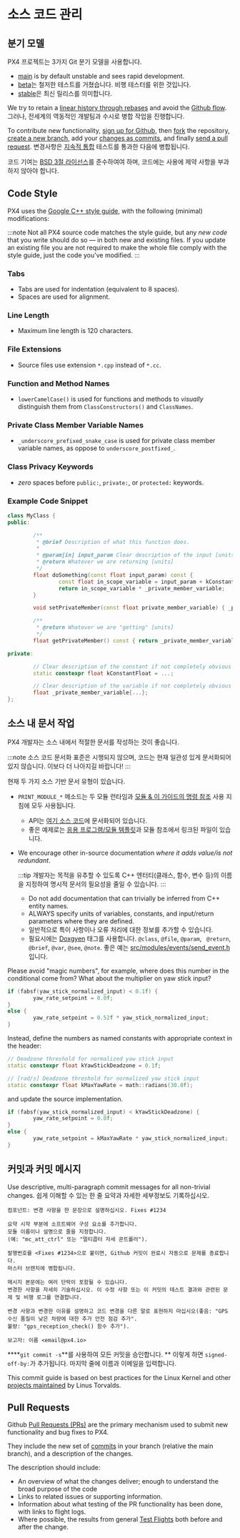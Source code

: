 # 소스 코드 관리

## 분기 모델

PX4 프로젝트는 3가지 Git 분기 모델을 사용합니다.

- [main](https://github.com/PX4/PX4-Autopilot/tree/main) is by default unstable and sees rapid development.
- [beta](https://github.com/PX4/PX4-Autopilot/tree/beta)는 철저한 테스트를 거쳤습니다. 비행 테스터를 위한 것입니다.
- [stable](https://github.com/PX4/PX4-Autopilot/tree/stable)은 최신 릴리스를 의미합니다.

We try to retain a [linear history through rebases](https://www.atlassian.com/git/tutorials/rewriting-history) and avoid the [Github flow](https://docs.github.com/en/get-started/quickstart/github-flow). 그러나, 전세계의 역동적인 개발팀과 수시로 병합 작업을 진행합니다.

To contribute new functionality, [sign up for Github](https://docs.github.com/en/get-started/signing-up-for-github/signing-up-for-a-new-github-account), then [fork](https://docs.github.com/en/get-started/quickstart/fork-a-repo) the repository, [create a new branch](https://docs.github.com/en/pull-requests/collaborating-with-pull-requests/proposing-changes-to-your-work-with-pull-requests/creating-and-deleting-branches-within-your-repository), add your [changes as commits](#commits-and-commit-messages), and finally [send a pull request](#pull-requests). 변경사항은 [지속적 통합](https://en.wikipedia.org/wiki/Continuous_integration) 테스트를 통과한 다음에 병합됩니다.

코드 기여는 [BSD 3절 라이선스](https://opensource.org/licenses/BSD-3-Clause)를 준수하여여 하며, 코드에는 사용에 제약 사항을 부과하지 않아야 합니다.

## Code Style

PX4 uses the [Google C++ style guide](https://google.github.io/styleguide/cppguide.html), with the following (minimal) modifications:

:::note
Not all PX4 source code matches the style guide, but any _new code_ that you write should do so — in both new and existing files. If you update an existing file you are not required to make the whole file comply with the style guide, just the code you've modified.
:::

### Tabs

- Tabs are used for indentation (equivalent to 8 spaces).
- Spaces are used for alignment.

### Line Length

- Maximum line length is 120 characters.

### File Extensions

- Source files use extension `*.cpp` instead of `*.cc`.

### Function and Method Names

- `lowerCamelCase()` is used for functions and methods to _visually_ distinguish them from `ClassConstructors()` and `ClassNames`.

### Private Class Member Variable Names

- `_underscore_prefixed_snake_case` is used for private class member variable names, as oppose to `underscore_postfixed_`.

### Class Privacy Keywords

- _zero_ spaces before `public:`, `private:`, or `protected:` keywords.

### Example Code Snippet

```cpp
class MyClass {
public:

        /**
         * @brief Description of what this function does.
         *
         * @param[in] input_param Clear description of the input [units]
         * @return Whatever we are returning [units]
         */
        float doSomething(const float input_param) const {
                const float in_scope_variable = input_param + kConstantFloat;
                return in_scope_variable * _private_member_variable;
        }

        void setPrivateMember(const float private_member_variable) { _private_member_variable = private_member_variable; }

        /**
         * @return Whatever we are "getting" [units]
         */
        float getPrivateMember() const { return _private_member_variable; }

private:

        // Clear description of the constant if not completely obvious from the name [units]
        static constexpr float kConstantFloat = ...;

        // Clear description of the variable if not completely obvious from the name [units]
        float _private_member_variable{...};
};
```

## 소스 내 문서 작업

PX4 개발자는 소스 내에서 적절한 문서를 작성하는 것이 좋습니다.

:::note
소스 코드 문서화 표준은 시행되지 않으며, 코드는 현재 일관성 있게 문서화되어 있지 않습니다.
이보다 더 나아지길 바랍니다!
:::

현재 두 가지 소스 기반 문서 유형이 있습니다.

- `PRINT_MODULE_*` 메소드는 두 모듈 런타임과 [모듈 & 이 가이드의 명령 참조](../modules/modules_main.md) 사용 지침에 모두 사용됩니다.
  - API는 [여기 소스 코드](https://github.com/PX4/PX4-Autopilot/blob/v1.8.0/src/platforms/px4_module.h#L381)에 문서화되어 있습니다.
  - 좋은 예제로는 [응용 프로그램/모듈 템플릿](../modules/module_template.md)과 모듈 참조에서 링크된 파일이 있습니다.
- We encourage other in-source documentation _where it adds value/is not redundant_.

  :::tip
개발자는 목적을 유추할 수 있도록 C++ 엔터티(클래스, 함수, 변수 등)의 이름을 지정하여 명시적 문서의 필요성을 줄일 수 있습니다.
:::

  - Do not add documentation that can trivially be inferred from C++ entity names.
  - ALWAYS specify units of variables, constants, and input/return parameters where they are defined.
  - 일반적으로 특이 사항이나 오류 처리에 대한 정보를 추가할 수 있습니다.
  - 필요시에는 [Doxgyen](http://www.doxygen.nl/) 태그를 사용합니다. `@class`, `@file`, `@param`, ` @return`, `@brief`, `@var`, `@see`, `@note`. 좋은 예는 [src/modules/events/send_event.h](https://github.com/PX4/PX4-Autopilot/blob/master/src/modules/events/send_event.h)입니다.

Please avoid "magic numbers", for example, where does this number in the conditional come from? What about the multiplier on yaw stick input?

```cpp
if (fabsf(yaw_stick_normalized_input) < 0.1f) {
        yaw_rate_setpoint = 0.0f;
}
else {
        yaw_rate_setpoint = 0.52f * yaw_stick_normalized_input;
}
```

Instead, define the numbers as named constants with appropriate context in the header:

```cpp
// Deadzone threshold for normalized yaw stick input
static constexpr float kYawStickDeadzone = 0.1f;

// [rad/s] Deadzone threshold for normalized yaw stick input
static constexpr float kMaxYawRate = math::radians(30.0f);
```

and update the source implementation.

```cpp
if (fabsf(yaw_stick_normalized_input) < kYawStickDeadzone) {
        yaw_rate_setpoint = 0.0f;
}
else {
        yaw_rate_setpoint = kMaxYawRate * yaw_stick_normalized_input;
}
```

## 커밋과 커밋 메시지

Use descriptive, multi-paragraph commit messages for all non-trivial changes. 쉽게 이해할 수 있는 한 줄 요약과 자세한 세부정보도 기록하십시오.

```plain
컴포넌트: 변경 사항을 한 문장으로 설명하십시오. Fixes #1234

요약 시작 부분에 소프트웨어 구성 요소를 추가합니다.
모듈 이름이나 설명으로 줄을 지정합니다.
(예: "mc_att_ctrl" 또는 "멀티콥터 자세 콘트롤러").

발행번호를 <Fixes #1234>으로 붙이면, Github 커밋이 완료시 자동으로 문제를 종료합니다.
마스터 브랜치에 병합됩니다.

메시지 본문에는 여러 단락이 포함될 수 있습니다.
변경한 사항을 자세히 기술하십시오. 이 수정 사항 또는 이 커밋의 테스트 결과와 관련된 문제 및 비행 로그를 연결합니다.

변경 사항과 변경한 이유를 설명하고 코드 변경을 다른 말로 표현하지 마십시오(좋음: "GPS 수신 품질이 낮은 차량에 대한 추가 안전 점검 추가".
불량: "gps_reception_check() 함수 추가").

보고자: 이름 <email@px4.io>
```

****`git commit -s`**를 사용하여 모든 커밋을 승인합니다. ** 이렇게 하면 `signed-off-by:`가 추가됩니다. 마지막 줄에 이름과 이메일을 입력합니다.

This commit guide is based on best practices for the Linux Kernel and other [projects maintained](https://github.com/torvalds/subsurface-for-dirk/blob/a48494d2fbed58c751e9b7e8fbff88582f9b2d02/README#L88-L115) by Linus Torvalds.

## Pull Requests

Github [Pull Requests (PRs)](https://docs.github.com/en/pull-requests/collaborating-with-pull-requests/proposing-changes-to-your-work-with-pull-requests/about-pull-requests) are the primary mechanism used to submit new functionality and bug fixes to PX4.

They include the new set of [commits](#commits-and-commit-messages) in your branch (relative the main branch), and a description of the changes.

The description should include:

- An overview of what the changes deliver; enough to understand the broad purpose of the code
- Links to related issues or supporting information.
- Information about what testing of the PR functionality has been done, with links to flight logs.
- Where possible, the results from general [Test Flights](../test_and_ci/test_flights.md) both before and after the change.
